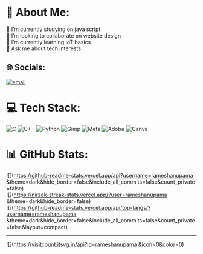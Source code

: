 # 💫 About Me:
🔭 I’m currently studying on java script<br>👯 I’m looking to collaborate on website design<br>🌱 I’m currently learning loT basics<br>💬 Ask me about tech interests<br>


## 🌐 Socials:
[![email](https://img.shields.io/badge/Email-D14836?logo=gmail&logoColor=white)](mailto:Anupama.r.official) 

# 💻 Tech Stack:
![C](https://img.shields.io/badge/c-%2300599C.svg?style=for-the-badge&logo=c&logoColor=white) ![C++](https://img.shields.io/badge/c++-%2300599C.svg?style=for-the-badge&logo=c%2B%2B&logoColor=white) ![Python](https://img.shields.io/badge/python-3670A0?style=for-the-badge&logo=python&logoColor=ffdd54) ![Gimp](https://img.shields.io/badge/Gimp-657D8B?style=for-the-badge&logo=gimp&logoColor=FFFFFF) ![Meta](https://img.shields.io/badge/Meta-%230467DF.svg?style=for-the-badge&logo=Meta&logoColor=white) ![Adobe](https://img.shields.io/badge/adobe-%23FF0000.svg?style=for-the-badge&logo=adobe&logoColor=white) ![Canva](https://img.shields.io/badge/Canva-%2300C4CC.svg?style=for-the-badge&logo=Canva&logoColor=white)
# 📊 GitHub Stats:
![](https://github-readme-stats.vercel.app/api?username=rameshanupama &theme=dark&hide_border=false&include_all_commits=false&count_private=false)<br/>
![](https://nirzak-streak-stats.vercel.app/?user=rameshanupama &theme=dark&hide_border=false)<br/>
![](https://github-readme-stats.vercel.app/api/top-langs/?username=rameshanupama &theme=dark&hide_border=false&include_all_commits=false&count_private=false&layout=compact)

---
[![](https://visitcount.itsvg.in/api?id=rameshanupama &icon=0&color=0)](https://visitcount.itsvg.in)

<!-- Proudly created with GPRM ( https://gprm.itsvg.in ) -->
